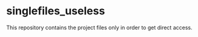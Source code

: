 # singlefiles_useless
This repository contains the project files  only in order to get direct access.
